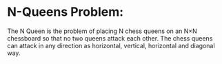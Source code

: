 # N-Queens Problem:

The N Queen is the problem of placing N chess queens on an N×N chessboard so that no two queens attack each other. The chess queens can attack in any direction as horizontal, vertical, horizontal and diagonal way.